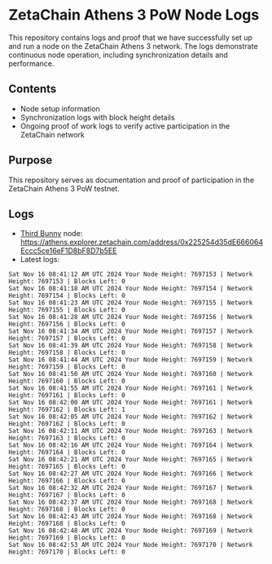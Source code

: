 # ZetaChain Athens 3 PoW Node Logs
This repository contains logs and proof that we have successfully set up and run a node on the ZetaChain Athens 3 network. The logs demonstrate continuous node operation, including synchronization details and performance.

## Contents
- Node setup information
- Synchronization logs with block height details
- Ongoing proof of work logs to verify active participation in the ZetaChain network

## Purpose
This repository serves as documentation and proof of participation in the ZetaChain Athens 3 PoW testnet.

## Logs

- [Third Bunny](https://thirdbunny.xyz/) node: https://athens.explorer.zetachain.com/address/0x225254d35dE666064Eccc5ce16eF1D8bF8D7b5EE
- Latest logs:
```
Sat Nov 16 08:41:12 AM UTC 2024 Your Node Height: 7697153 | Network Height: 7697153 | Blocks Left: 0
Sat Nov 16 08:41:18 AM UTC 2024 Your Node Height: 7697154 | Network Height: 7697154 | Blocks Left: 0
Sat Nov 16 08:41:23 AM UTC 2024 Your Node Height: 7697155 | Network Height: 7697155 | Blocks Left: 0
Sat Nov 16 08:41:28 AM UTC 2024 Your Node Height: 7697156 | Network Height: 7697156 | Blocks Left: 0
Sat Nov 16 08:41:34 AM UTC 2024 Your Node Height: 7697157 | Network Height: 7697157 | Blocks Left: 0
Sat Nov 16 08:41:39 AM UTC 2024 Your Node Height: 7697158 | Network Height: 7697158 | Blocks Left: 0
Sat Nov 16 08:41:44 AM UTC 2024 Your Node Height: 7697159 | Network Height: 7697159 | Blocks Left: 0
Sat Nov 16 08:41:50 AM UTC 2024 Your Node Height: 7697160 | Network Height: 7697160 | Blocks Left: 0
Sat Nov 16 08:41:55 AM UTC 2024 Your Node Height: 7697161 | Network Height: 7697161 | Blocks Left: 0
Sat Nov 16 08:42:00 AM UTC 2024 Your Node Height: 7697161 | Network Height: 7697162 | Blocks Left: 1
Sat Nov 16 08:42:05 AM UTC 2024 Your Node Height: 7697162 | Network Height: 7697162 | Blocks Left: 0
Sat Nov 16 08:42:11 AM UTC 2024 Your Node Height: 7697163 | Network Height: 7697163 | Blocks Left: 0
Sat Nov 16 08:42:16 AM UTC 2024 Your Node Height: 7697164 | Network Height: 7697164 | Blocks Left: 0
Sat Nov 16 08:42:21 AM UTC 2024 Your Node Height: 7697165 | Network Height: 7697165 | Blocks Left: 0
Sat Nov 16 08:42:27 AM UTC 2024 Your Node Height: 7697166 | Network Height: 7697166 | Blocks Left: 0
Sat Nov 16 08:42:32 AM UTC 2024 Your Node Height: 7697167 | Network Height: 7697167 | Blocks Left: 0
Sat Nov 16 08:42:37 AM UTC 2024 Your Node Height: 7697168 | Network Height: 7697168 | Blocks Left: 0
Sat Nov 16 08:42:43 AM UTC 2024 Your Node Height: 7697168 | Network Height: 7697168 | Blocks Left: 0
Sat Nov 16 08:42:48 AM UTC 2024 Your Node Height: 7697169 | Network Height: 7697169 | Blocks Left: 0
Sat Nov 16 08:42:53 AM UTC 2024 Your Node Height: 7697170 | Network Height: 7697170 | Blocks Left: 0
```
